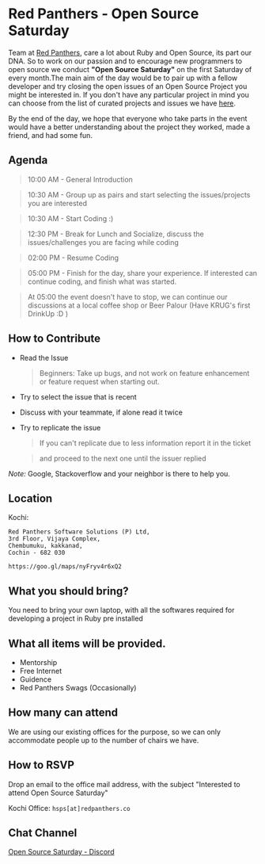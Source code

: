 # Red Panthers - Open Source Saturday

Team at [Red Panthers](https://redpanthers.co), care a lot about Ruby and Open Source, its part our DNA. So to work on our passion and to encourage new programmers to open source we conduct **"Open Source Saturday"** on the first Saturday of every month.The main aim of the day would be to pair up with a fellow developer and try closing the open issues of an Open Source Project you might be interested in. If you don't have any particular project in mind you can choose from the list of curated projects and issues we have [here](https://github.com/redpanthers/open-source-saturday/blob/master/projects.md).

By the end of the day, we hope that everyone who take parts in the event would have a better understanding about the project they worked, made a friend, and had some fun.

Agenda
------

> 10:00 AM - General Introduction

> 10:30 AM - Group up as pairs and start selecting the issues/projects you are interested

> 10:30 AM - Start Coding :)

> 12:30 PM - Break for Lunch and Socialize, discuss the issues/challenges you are facing while coding

> 02:00 PM - Resume Coding

> 05:00 PM - Finish for the day, share your experience. If interested can continue coding, and finish what was started.

> At 05:00 the event doesn't have to stop, we can continue our discussions at a local coffee shop or Beer Palour (Have KRUG's first DrinkUp :D )

How to Contribute
-----------------

* Read the Issue

  > Beginners: Take up bugs, and not work on feature enhancement or feature request when starting out.

* Try to select the issue that is recent

* Discuss with your teammate, if alone read it twice

* Try to replicate the issue

  > If you can't replicate due to less information report it in the ticket

  > and proceed to the next one until the issuer replied


*Note:* Google, Stackoverflow and your neighbor is there to help you. 


Location
---------

Kochi:

```
Red Panthers Software Solutions (P) Ltd,
3rd Floor, Vijaya Complex,
Chembumuku, kakkanad,
Cochin - 682 030

https://goo.gl/maps/nyFryv4r6xQ2
```

What you should bring?
----------------------

You need to bring your own laptop, with all the softwares required for developing a project in Ruby pre installed

What all items will be provided.
-----------------------------

* Mentorship
* Free Internet
* Guidence
* Red Panthers Swags (Occasionally)

How many can attend
-------------------

We are using our existing offices for the purpose, so we can only accommodate people 
up to the number of chairs we have.

How to RSVP
-----------

Drop an email to the office mail address, with the subject "Interested to attend Open Source Saturday"

Kochi Office: `hsps[at]redpanthers.co`

Chat Channel
------------

[Open Source Saturday - Discord ](https://discord.me/opensource-saturday)
